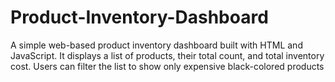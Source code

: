 # Product-Inventory-Dashboard
A simple web-based product inventory dashboard built with HTML and JavaScript. It displays a list of products, their total count, and total inventory cost. Users can filter the list to show only expensive black-colored products
